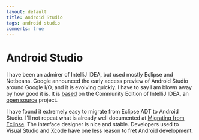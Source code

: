 ```yaml
---
layout: default
title: Android Studio
tags: android studio
comments: true
---
```

# Android Studio

I have been an admirer of IntelliJ IDEA, but used mostly Eclipse and Netbeans. Google announced the early access preview of Android Studio around Google I/O, and it is evolving quickly. I have to say I am blown away by how good it is. It is [based](http://blog.jetbrains.com/blog/2013/05/15/intellij-idea-is-the-base-for-android-studio-the-new-ide-for-android-developers/) on the Community Edition of IntelliJ IDEA, an [open source](https://github.com/JetBrains/intellij-community) project.

I have found it extremely easy to migrate from Eclipse ADT to Android Studio. I'll not repeat what is already well documented at [Migrating from Eclipse](https://developer.android.com/studio/intro/migrate.html). The interface designer is nice and stable. Developers used to Visual Studio and Xcode have one less reason to fret Android development.
